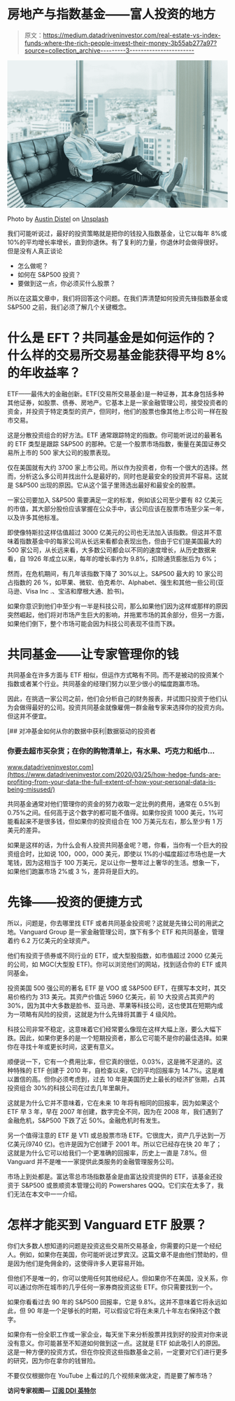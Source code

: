 # 房地产与指数基金——富人投资的地方

> 原文：<https://medium.datadriveninvestor.com/real-estate-vs-index-funds-where-the-rich-people-invest-their-money-3b55ab277a97?source=collection_archive---------3----------------------->

![](img/6ffc214fd1501042814699bae62f6304.png)

Photo by [Austin Distel](https://unsplash.com/@austindistel?utm_source=medium&utm_medium=referral) on [Unsplash](https://unsplash.com?utm_source=medium&utm_medium=referral)

我们可能听说过，最好的投资策略就是把你的钱投入指数基金，让它以每年 8%或 10%的平均增长率增长，直到你退休。有了复利的力量，你退休时会做得很好。但是没有人真正谈论

*   怎么做呢？
*   如何在 S&P500 投资？
*   要做到这一点，你必须买什么股票？

所以在这篇文章中，我们将回答这个问题。在我们弄清楚如何投资先锋指数基金或 S&P500 之前，我们必须了解几个关键概念。

# 什么是 EFT？共同基金是如何运作的？什么样的交易所交易基金能获得平均 8%的年收益率？

ETF——最伟大的金融创新。ETF(交易所交易基金)是一种证券，其本身包括多种其他证券，如股票、债券、房地产。它基本上是一家金融管理公司，接受投资者的资金，并投资于特定类型的资产，但同时，他们的股票也像其他上市公司一样在股市交易。

这是分散投资组合的好方法。ETF 通常跟踪特定的指数。你可能听说过的最著名的 ETF 类型是跟踪 S&P500 的那种。它是一个股票市场指数，衡量在美国证券交易所上市的 500 家大公司的股票表现。

仅在美国就有大约 3700 家上市公司。所以作为投资者，你有一个很大的选择。然而，分析这么多公司并找出什么是最好的，同时也是最安全的投资并不容易。这就是 S&P500 出现的原因。它从这个篮子里筛选出最好和最安全的股票。

一家公司要加入 S&P500 需要满足一定的标准，例如该公司至少要有 82 亿美元的市值，其大部分股份应该掌握在公众手中，该公司应该在股票市场至少呆一年，以及许多其他标准。

即使像特斯拉这样估值超过 3000 亿美元的公司也无法加入该指数。但这并不意味着指数基金中的每家公司从长远来看都会表现出色，但由于它们是美国最大的 500 家公司，从长远来看，大多数公司都会以不同的速度增长，从历史数据来看，自 1926 年成立以来，每年的增长率约为 9.8%，扣除通货膨胀后为 6%；

然而，在危机期间，有几年该指数下降了 30%以上。S&P500 最大的 10 家公司占指数的 26 %，如苹果、微软、伯克希尔、Alphabet、强生和其他一些公司(亚马逊、Visa Inc .、宝洁和摩根大通、脸书)。

如果你意识到他们中至少有一半是科技公司，那么如果他们因为这样或那样的原因突然崛起，他们将对市场产生巨大的影响，并拖累市场的其余部分，但另一方面，如果他们倒下，整个市场可能会因为科技公司表现不佳而下跌。

# 共同基金——让专家管理你的钱

共同基金在许多方面与 ETF 相似，但运作方式略有不同。而不是被动的投资某个指数或者某个行业。共同基金的经理们努力以至少很小的幅度跑赢市场。

因此，在挑选一家公司之前，他们会分析自己的财务报表，并试图只投资于他们认为会做得最好的公司。投资共同基金就像雇佣一群金融专家来选择你的投资方向。但这并不便宜。

[](https://www.datadriveninvestor.com/2020/03/25/how-hedge-funds-are-profiting-from-your-data-the-full-extent-of-how-your-personal-data-is-being-misused/) [## 对冲基金如何从你的数据中获利|数据驱动的投资者

### 你要去超市买杂货；在你的购物清单上，有水果、巧克力和纸巾…

www.datadriveninvestor.com](https://www.datadriveninvestor.com/2020/03/25/how-hedge-funds-are-profiting-from-your-data-the-full-extent-of-how-your-personal-data-is-being-misused/) 

共同基金通常对他们管理你的资金的努力收取一定比例的费用，通常在 0.5%到 0.75%之间。任何高于这个数字的都可能不值得。如果你投资 1000 美元，1%可能看起来不是很多钱，但如果你的投资组合在 100 万美元左右，那么至少有 1 万美元的差异。

如果是这样的话，为什么会有人投资共同基金呢？嗯，你看，当你有一个巨大的投资组合时，比如说 100，000，000 美元，即使以 1%的小幅度超过市场也是一大笔钱，因为这相当于 100 万美元，足以让你一整年过上奢华的生活。想象一下，如果他们跑赢市场 2%或 3 %，差异将是巨大的。

# 先锋——投资的便捷方式

所以，问题是，你去哪里找 ETF 或者共同基金投资呢？这就是先锋公司的用武之地。Vanguard Group 是一家金融管理公司，旗下有多个 ETF 和共同基金，管理着约 6.2 万亿美元的全球资产。

他们有投资于债券或不同行业的 ETF，或大型股指数，如市值超过 2000 亿美元的公司，如 MGC(大型股 ETF)。你可以浏览他们的网站，找到适合你的 ETF 或共同基金。

投资美国 500 强公司的著名 ETF 是 VOO 或 S&P500 EFT，在撰写本文时，其交易价格约为 313 美元。其资产价值近 5960 亿美元，前 10 大投资占其资产的 30%，因为其中大多数是脸书、亚马逊、苹果等科技公司，这也使其在短期内成为一项略有风险的投资，这就是为什么先锋将其置于 4 级风险。

科技公司非常不稳定，这意味着它们经常要么像现在这样大幅上涨，要么大幅下跌。因此，如果你更多的是一个短期投资者，那么它可能不是你的最佳选择。如果你在寻找十年或更长时间，这更有意义。

顺便说一下，它有一个费用比率，但它真的很低，0.03%，这是微不足道的。这种特殊的 ETF 创建于 2010 年，自检查以来，它的平均回报率为 14.7%。这是难以置信的高。但你必须考虑到，过去 10 年是美国历史上最长的经济扩张期，占其投资组合 30%的科技公司在过去几年里飙升。

这就是为什么它并不意味着，它在未来 10 年将有相同的回报率，因为如果这个 ETF 早 3 年，早在 2007 年创建，数字完全不同，因为在 2008 年，我们遇到了金融危机，S&P500 下跌了近 50%。金融危机时有发生。

另一个值得注意的 ETF 是 VTI 或总股票市场 ETF。它很庞大，资产几乎达到一万亿美元(9740 亿)。也许是因为它创建于 2001 年。所以它已经存在快 20 年了；这就是为什么它可以给我们一个更准确的回报率，历史上一直是 7.8%。但 Vanguard 并不是唯一一家提供此类服务的金融管理服务公司。

市场上到处都是。富达零总市场指数基金是由富达投资提供的 ETF，该基金还投资于 S&P500 或景顺资本管理公司的 Powershares QQQ。它们实在太多了，我们无法在本文中一一介绍。

# 怎样才能买到 Vanguard ETF 股票？

你们大多数人想知道的问题是投资这些交易所交易基金，你需要的只是一个经纪人。例如，如果你在美国，你可能听说过罗宾汉。这篇文章不是由他们赞助的，但是因为他们是免佣金的，这使得许多人更容易开始。

但他们不是唯一的，你可以使用任何其他经纪人。但如果你不在美国，没关系，你可以通过你所在城市的几乎任何一家券商投资这些 ETF。你只需要找到一个。

如果你看看过去 90 年的 S&P500 回报率，它是 9.8%。这并不意味着它将永远如此，但 90 年是一个足够长的时期，可以假设它将在未来几十年左右保持这个数字。

如果你有一份全职工作或一家企业，每天坐下来分析股票并找到好的投资对你来说没有意义。你可能甚至不知道如何做到这一点。这就是 ETF 如此吸引人的原因。这是一种方便的投资方式，但在你投资这些指数基金之前，一定要对它们进行更多的研究，因为你在拿你的钱冒险。

不要仅仅根据你在 YouTube 上看过的几个视频来做决定，而是要了解市场？

**访问专家视图—** [**订阅 DDI 英特尔**](https://datadriveninvestor.com/ddi-intel)